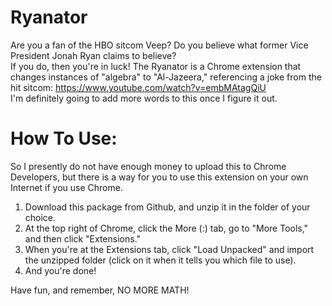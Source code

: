 # Ryanator
Are you a fan of the HBO sitcom Veep? Do you believe what former Vice President Jonah Ryan claims to believe?
<br>
If you do, then you're in luck! The Ryanator is a Chrome extension that changes instances of "algebra" to "Al-Jazeera," referencing a joke from the hit sitcom: https://www.youtube.com/watch?v=embMAtagQiU
<br>
I'm definitely going to add more words to this once I figure it out.
<br>
# How To Use:
So I presently do not have enough money to upload this to Chrome Developers, but there is a way for you to use this extension on your own Internet if you use Chrome.
<br>
1. Download this package from Github, and unzip it in the folder of your choice.
2. At the top right of Chrome, click the More (:) tab, go to "More Tools," and then click "Extensions."
3. When you're at the Extensions tab, click "Load Unpacked" and import the unzipped folder (click on it when it tells you which file to use).
4. And you're done!

Have fun, and remember, NO MORE MATH!
